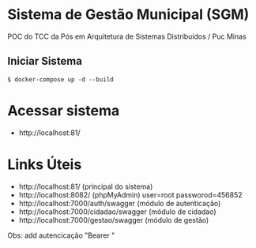 # Sistema de Gestão Municipal (SGM)
POC do TCC da Pós em Arquitetura de Sistemas Distribuídos / Puc Minas


## Iniciar Sistema

```
$ docker-compose up -d --build
```

# Acessar sistema

- http://localhost:81/	


# Links Úteis
- http://localhost:81/  (principal do sistema)
- http://localhost:8082/ (phpMyAdmin) user=root passworod=456852
- http://localhost:7000/auth/swagger (módulo de autenticação)
- http://localhost:7000/cidadao/swagger (módulo de cidadao)
- http://localhost:7000/gestao/swagger (módulo de gestão)

Obs: add autencicação "Bearer <token>"